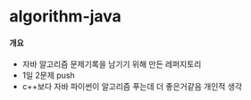 # algorithm-java

#### 개요
* 자바 알고리즘 문제기록을 남기기 위해 만든 레퍼지토리
* 1일 2문제 push
* c++보다 자바 파이썬이 알고리즘 푸는데 더 좋은거같음 개인적 생각
